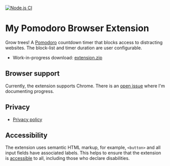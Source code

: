 
[![Node.js CI][ci-img]][ci]

# My Pomodoro Browser Extension

Grow trees! A [Pomodoro][] countdown timer that blocks access to distracting websites. The block-list and timer duration are user configurable.

* Work-in-progress download: [extension.zip][]

## Browser support

Currently, the extension supports Chrome. There is an [open issue][xbrowser] where I'm documenting progress.

## Privacy

* [Privacy policy][]

## Accessibility

The extension uses semantic HTML markup, for example, `<button>` and all input fields have associated labels. This helps to ensure that the extension is [accessible][] to all, including those who declare disabilities.

[pomodoro]: https://en.wikipedia.org/wiki/Pomodoro_Technique
[extension.zip]: https://nightly.link/nfreear/pomodoro-chrome-ext/workflows/node.js/main/extension.zip
[xbrowser]: https://github.com/nfreear/pomodoro-chrome-ext/issues/1
  "Cross-browser support (Firefox), #1"
[privacy policy]: https://github.com/nfreear/pomodoro-chrome-ext/issues/6
[accessible]: https://www.w3.org/WAI/fundamentals/accessibility-intro/
[a11y-wp]: https://en.wikipedia.org/wiki/Accessibility

[ci]: https://github.com/nfreear/pomodoro-chrome-ext/actions/workflows/node.js.yml
[ci-img]: https://github.com/nfreear/pomodoro-chrome-ext/actions/workflows/node.js.yml/badge.svg
